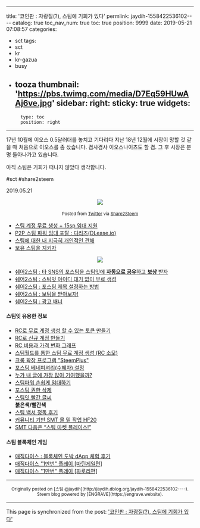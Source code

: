 
---
title: '코인판 : 자랑질(?), 스팀에 기회가 있다'
permlink: jaydih-1558422536102----
catalog: true
toc_nav_num: true
toc: true
position: 9999
date: 2019-05-21 07:08:57
categories:
- sct
tags:
- sct
- kr
- kr-gazua
- busy
- tooza
thumbnail: 'https://pbs.twimg.com/media/D7Eq59HUwAAj6ve.jpg'
sidebar:
    right:
        sticky: true
widgets:
    -
        type: toc
        position: right
---


17년 10월에 이오스 0.5달러대를 놓치고 기다리다 지난 18년 12월에 시장이 망할 것 같을 때 처음으로 이오스를 좀 샀습니다. 겸사겸사 이오스나이츠도 할 겸. 그 후 시장은 분명 돌아나가고 있습니다.

아직 스팀은 기회가 떠나지 않았다 생각합니다.

#sct #share2steem  

2019.05.21

<center><img src='https://pbs.twimg.com/media/D7Eq59HUwAAj6ve.jpg'></center><br />

<center><sup>Posted from <a href='https://twitter.com/jaydihjaydih/status/1130732164935442432'>Twitter</a> via <a href='https://share2steem.io/?ref=jaydih'>Share2Steem</a></sup></center>



* [스팀 계정 무료 생성 + 15sp 임대 지원](https://steemit.com/kr/@jaydih/jaydih-1552630595224------15sp-)
* [P2P 스팀 파워 임대 포탈 : 디리즈(DLease.io)](https://steemit.com/kr/@jaydih/dlease-io)
* [스팀에 대한 내 지극히 개인적인 견해](https://steemit.com/kr/@jaydih/jaydih-1551264504011------)
* [보유 스팀을 지키자](https://steemit.com/kr/@jaydih/tncg1)

<center><a href='https://share2steem.io/?ref=jaydih'><img src='https://cdn.steemitimages.com/DQmQzyrdWXdbzg4hPf1GdAyFxa7DWKDsCKejdB2DXFZdNbX/IMG_9388.JPG'></a></center>

* [쉐어2스팀 : 타 SNS의 포스팅을 스팀잇에 <b>자동으로 공유</b>하고 <b>보상</b> 받자](https://steemit.com/kr/@jaydih/-share2steem-sns--1545462880719)
* [쉐어2스팀 : 스팀잇 아이디 대기 없이 무료 생성](https://steemit.com/kr/@jaydih/feat-s2s-share2steem)
* [쉐어2스팀 : 포스팅 제목 설정하는 방법](https://steemit.com/kr/@jaydih/6b7yx7)
* [쉐어2스팀 : 보팅을 받아보자!](https://steemit.com/kr/@jaydih/2-share2steem)
* [쉐어2스팀 : 광고 배너](https://steemit.com/kr/@jaydih/share2steem)

<h4>스팀잇 유용한 정보</h4>

* [RC로 무료 계정 생성 할 수 있는 토큰 만들기](https://steemit.com/dclick/@jaydih/rc--1539039601977)
* [RC로 신규 계정 만들기](https://steemit.com/dclick/@jaydih/rc-hf20-1539089044742)
* [RC 비용과 가격 변화 그래프](https://steemit.com/dclick/@jaydih/rc--1539419207206)
* [스팀월드를 통한 스팀 무료 계정 생성 (RC 소모)](https://steemit.com/kr/@jaydih/rc)
* [크롬 확장 프로그램 "SteemPlus"](https://steemit.com/dclick/@jaydih/-steemplus-1539178117558)
* [포스팅 베네피셔리(수혜자) 설정](https://steemit.com/kr/@jaydih/-)
* [누가 내 글에 가장 많이 기여했을까?](https://steemit.com/dclick/@jaydih/--1539502890683)
* [스팀파워 손쉽게 임대하기](https://steemit.com/dclick/@jaydih/--1539689736880)
* [포스팅 권한 삭제](https://steemit.com/kr/@jaydih/59dgps)
* [스팀잇 빨간 글씨](https://steemit.com/dclick/@jaydih/--1539698556796) <b><div class="phishy">붉은색/빨간색</div></b>
* [스팀 백서 정독 후기](https://steemit.com/kr/@jaydih/6)
* [커뮤니티 기반 SMT 물 밑 작업 HF20](https://steemit.com/kr/@jaydih/smt-hf20)
* [SMT 다음은 “스팀 마켓 플레이스!”](https://steemit.com/kr/@jaydih/smt-market-place)

<h4>스팀 블록체인 게임</h4>

* [매직다이스 : 블록체인 도박 dApp 체험 후기](https://steemit.com/kr/@jaydih/ozv6r)
* [매직다이스 "1만번" 플레이 [마틴게일편]](https://steemit.com/kr/@jaydih/1)
* [매직다이스 "1만번" 플레이 [파로리편]](https://steemit.com/kr/@jaydih/4ogjyu-1)

***
<center><sup>Originally posted on [스팀 @jaydih](http://jaydih.dblog.org/jaydih-1558422536102----). Steem blog powered by [ENGRAVE](https://engrave.website).</sup></center>

- - -

This page is synchronized from the post: ['코인판 : 자랑질(?), 스팀에 기회가 있다'](https://steemit.com/@jaydih/jaydih-1558422536102----)
